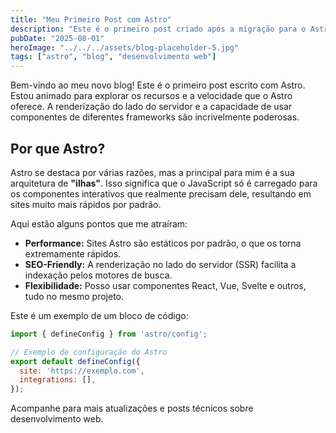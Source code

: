 ```yaml
---
title: "Meu Primeiro Post com Astro"
description: "Este é o primeiro post criado após a migração para o Astro."
pubDate: "2025-08-01"
heroImage: "../../../assets/blog-placeholder-5.jpg"
tags: ["astro", "blog", "desenvolvimento web"]
---
```


Bem-vindo ao meu novo blog! Este é o primeiro post escrito com Astro. Estou animado para explorar os recursos e a velocidade que o Astro oferece. A renderização do lado do servidor e a capacidade de usar componentes de diferentes frameworks são incrivelmente poderosas.

## Por que Astro?

Astro se destaca por várias razões, mas a principal para mim é a sua arquitetura de **"ilhas"**. Isso significa que o JavaScript só é carregado para os componentes interativos que realmente precisam dele, resultando em sites muito mais rápidos por padrão.

Aqui estão alguns pontos que me atraíram:

-   **Performance:** Sites Astro são estáticos por padrão, o que os torna extremamente rápidos.
-   **SEO-Friendly:** A renderização no lado do servidor (SSR) facilita a indexação pelos motores de busca.
-   **Flexibilidade:** Posso usar componentes React, Vue, Svelte e outros, tudo no mesmo projeto.

Este é um exemplo de um bloco de código:

```javascript
import { defineConfig } from 'astro/config';

// Exemplo de configuração do Astro
export default defineConfig({
  site: 'https://exemplo.com',
  integrations: [],
});
```

Acompanhe para mais atualizações e posts técnicos sobre desenvolvimento web.
